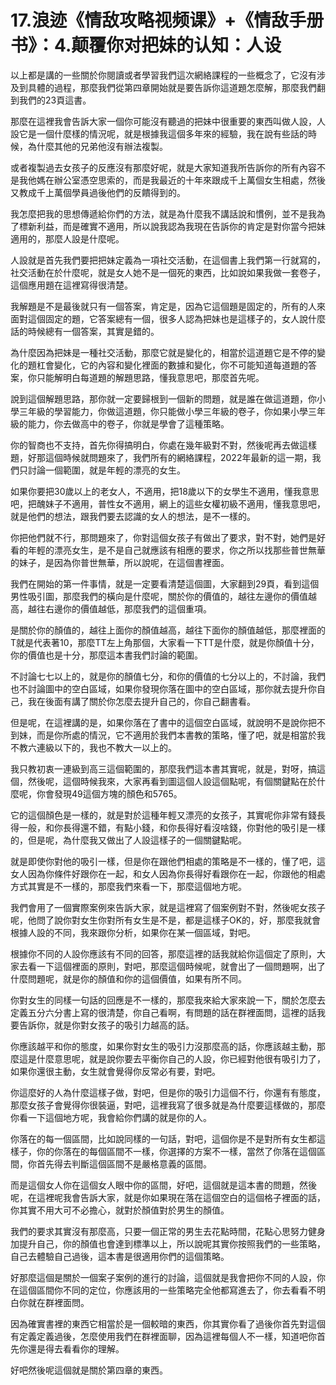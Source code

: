 # 17.浪迹《情敌攻略视频课》+《情敌手册书》：4.颠覆你对把妹的认知：人设

以上都是講的一些關於你閱讀或者學習我們這次網絡課程的一些概念了，它沒有涉及到具體的過程，那麼我們從第四章開始就是要告訴你這道題怎麼解，那麼我們翻到我們的23頁這書。

那麼在這裡我會告訴大家一個你可能沒有聽過的把妹中很重要的東西叫做人設，人設它是一個什麼樣的情況呢，就是根據我這個多年來的經驗，我在說有些話的時候，為什麼其他的兄弟他沒有辦法複製。

或者複製過去女孩子的反應沒有那麼好呢，就是大家知道我所告訴你的所有內容不是我他媽在辦公室憑空思索的，而是我最近的十年來跟成千上萬個女生相處，然後又教成千上萬個學員過後他們的反饋得到的。

我怎麼把我的思想傳遞給你們的方法，就是為什麼我不講話說和慣例，並不是我為了標新利益，而是確實不適用，所以說我認為我現在告訴你的肯定是對你當今把妹適用的，那麼人設是什麼呢。

人設就是首先我們要把把妹定義為一項社交活動，在這個書上我們第一行就寫的，社交活動在於什麼呢，就是女人她不是一個死的東西，比如說如果我做一套卷子，這個應用題在這裡寫得很清楚。

我解題是不是最後就只有一個答案，肯定是，因為它這個題是固定的，所有的人來面對這個固定的題，它答案總有一個，很多人認為把妹也是這樣子的，女人說什麼話的時候總有一個答案，其實是錯的。

為什麼因為把妹是一種社交活動，那麼它就是變化的，相當於這道題它是不停的變化的題杠會變化，它的內容和變化裡面的數據和變化，你不可能知道每道題的答案，你只能解明白每道題的解題思路，懂我意思吧，那麼首先呢。

說到這個解題思路，那你就一定要歸根到一個新的問題，就是誰在做這道題，你小學三年級的學習能力，你做這道題，你只能做小學三年級的卷子，你如果小學三年級的能力，你去做高中的卷子，你就是學會了這種策略。

你的智商也不支持，首先你得搞明白，你處在幾年級對不對，然後呢再去做這樣題，好那這個時候就問題來了，我們所有的網絡課程，2022年最新的這一期，我們只討論一個範圍，就是年輕的漂亮的女生。

如果你要把30歲以上的老女人，不適用，把18歲以下的女學生不適用，懂我意思吧，把醜妹子不適用，普性女不適用，網上的這些女權初級不適用，懂我意思吧，就是他們的想法，跟我們要去認識的女人的想法，是不一樣的。

你把他們就不行，那問題來了，你對這個女孩子有做出了要求，對不對，她們是好看的年輕的漂亮女生，是不是自己就應該有相應的要求，你之所以找那些普世無華的妹子，是因為你普世無華，所以說呢，在這個書裡面。

我們在開始的第一件事情，就是一定要看清楚這個圖，大家翻到29頁，看到這個男性吸引圖，那麼我們的橫向是什麼呢，關於你的價值的，越往左邊你的價值越高，越往右邊你的價值越低，那麼我們的這個重項。

是關於你的顏值的，越往上面你的顏值越高，越往下面你的顏值越低，那麼裡面的T就是代表著10，那麼TT左上角那個，大家看一下TT是什麼，就是你顏值十分，你的價值也是十分，那麼這本書我們討論的範圍。

不討論七七以上的，就是你的顏值七分，和你的價值的七分以上的，不討論，我們也不討論圖中的空白區域，如果你發現你落在圖中的空白區域，那你就去提升你自己，我在後面有講了關於你怎麼去提升自己的，你自己翻書看。

但是呢，在這裡講的是，如果你落在了書中的這個空白區域，就說明不是說你把不到妹，而是你所處的情況，它不適用於我們本書教的策略，懂了吧，就是相當於我不教六連級以下的，我也不教大一以上的。

我只教初衷一連級到高三這個範圍的，那麼我們這本書其實呢，就是，對呀，搞這個，然後呢，這個時候我來，大家再看到圖這個人設這個點呢，有個關鍵點在於什麼呢，你會發現49這個方塊的顏色和5765。

它的這個顏色是一樣的，就是對於這種年輕又漂亮的女孩子，其實呢你非常有錢長得一般，和你長得還不錯，有點小錢，和你長得好看沒啥錢，你對他的吸引是一樣的，但是呢，為什麼我又做出了人設這樣子的一個關鍵點呢。

就是即使你對他的吸引一樣，但是你在跟他們相處的策略是不一樣的，懂了吧，這女人因為你條件好跟你在一起，和女人因為你長得好看跟你在一起，你跟他的相處方式其實是不一樣的，那麼我們來看一下，那麼這個地方呢。

我們會用了一個實際案例來告訴大家，就是這裡寫了個案例對不對，然後呢女孩子呢，他問了說你對女生你對所有女生是不是，都是這樣子OK的，好，那麼我就會根據人設的不同，我來跟你分析，如果你在某一個區域，對吧。

根據你不同的人設你應該有不同的回答，那麼這裡的話我就給你這個定了原則，大家去看一下這個裡面的原則，對吧，那麼這個時候呢，就會出了一個問題啊，出了什麼問題呢，就是你的顏值和你的這個價值，如果有所不同。

你對女生的同樣一句話的回應是不一樣的，那麼我來給大家來說一下，關於怎麼去定義五分六分書上寫的很清楚，你自己看啊，有問題的話在群裡面問，這裡的話我要告訴你，就是你對女孩子的吸引力越高的話。

你應該越平和你的態度，如果你對女生的吸引力沒那麼高的話，你應該越主動，那麼這是什麼意思呢，就是說你要去平衡你自己的人設，你已經對他很有吸引力了，如果你還很主動，女生就會覺得你反常必有要，對吧。

你這麼好的人為什麼這樣子做，對吧，但是你的吸引力這個不行，你還有有態度，那麼女孩子會覺得你很裝逼，對吧，這裡我寫了很多就是為什麼要這樣做的，那麼你看一下這個地方呢，我會給你們講的就是你的人。

你落在的每一個區間，比如說同樣的一句話，對吧，這個你是不是對所有女生都這樣子，你的你落在的每個區間不一樣，你選擇的方案不一樣，當然了你落在這個區間，你首先得去判斷這個區間不是嚴格意義的區間。

而是這個女人你在這個女人眼中你的區間，好吧，這個就是這本書的問題，然後呢，在這裡呢我會告訴大家，就是你如果現在落在這個空白的這個格子裡面的話，你其實不用大可不必擔心，就對於顏值對於男生的顏值。

我們的要求其實沒有那麼高，只要一個正常的男生去花點時間，花點心思努力健身加提升自己，你的顏值也會達到標準以上，所以說呢其實你按照我們的一些策略，自己去體驗自己過後，這本書是很適用你們的這個策略。

好那麼這個是關於一個案子案例的進行的討論，這個就是我會把你不同的人設，你在這個區間你不同的定位，你應該用的一些策略完全他都寫進去了，你去看看不明白你就在群裡面問。

因為確實書裡的東西它相當於是一個較暗的東西，你其實你看了過後你首先對這個有定義定義過後，怎麼使用我們在群裡面聊，因為這裡每個人不一樣，知道吧你首先你還是得去看看你的理解。

好吧然後呢這個就是關於第四章的東西。